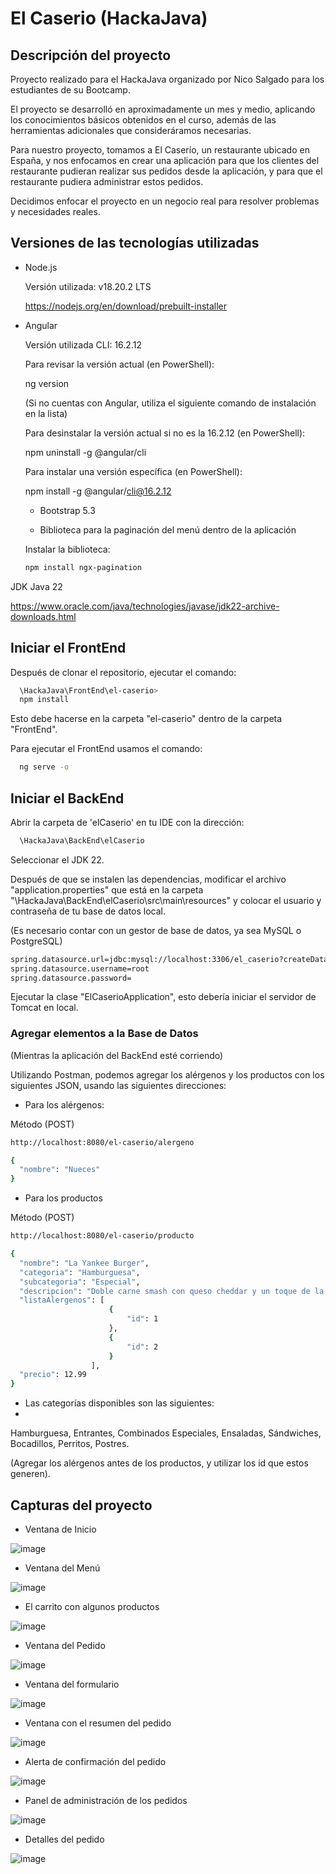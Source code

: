 
# El Caserio (HackaJava)

## Descripción del proyecto ##

Proyecto realizado para el HackaJava organizado por Nico Salgado para los estudiantes de su Bootcamp.

El proyecto se desarrolló en aproximadamente un mes y medio, aplicando los conocimientos básicos obtenidos en el curso, además de las herramientas adicionales que consideráramos necesarias.

Para nuestro proyecto, tomamos a El Caserío, un restaurante ubicado en España, y nos enfocamos en crear una aplicación para que los clientes del restaurante pudieran realizar sus pedidos desde la aplicación, y para que el restaurante pudiera administrar estos pedidos.

Decidimos enfocar el proyecto en un negocio real para resolver problemas y necesidades reales.

## Versiones de las tecnologías utilizadas ##

- Node.js
  
  Versión utilizada: v18.20.2 LTS
  
  https://nodejs.org/en/download/prebuilt-installer

- Angular
  
  Versión utilizada CLI: 16.2.12
  
  Para revisar la versión actual (en PowerShell):
    
    ng version 

  (Si no cuentas con Angular, utiliza el siguiente comando de instalación en la lista)

  Para desinstalar la versión actual si no es la 16.2.12 (en PowerShell):

    npm uninstall -g @angular/cli 

  Para instalar una versión específica (en PowerShell):
    
    npm install -g @angular/cli@16.2.12

  - Bootstrap 5.3

  - Biblioteca para la paginación del menú dentro de la aplicación
  
  Instalar la biblioteca:

  ```bash
  npm install ngx-pagination
  ```

JDK Java 22

  https://www.oracle.com/java/technologies/javase/jdk22-archive-downloads.html


## Iniciar el FrontEnd ##

Después de clonar el repositorio, ejecutar el comando:

```bash
  \HackaJava\FrontEnd\el-caserio>
  npm install
```
Esto debe hacerse en la carpeta "el-caserio" dentro de la carpeta "FrontEnd".

Para ejecutar el FrontEnd usamos el comando:

```bash
  ng serve -o
```
  
## Iniciar el BackEnd ##

Abrir la carpeta de 'elCaserio' en tu IDE con la dirección:

```bash
  \HackaJava\BackEnd\elCaserio
```

Seleccionar el JDK 22.

Después de que se instalen las dependencias, modificar el archivo "application.properties" que está en la carpeta "\HackaJava\BackEnd\elCaserio\src\main\resources" y colocar el usuario y contraseña de tu base de datos local.

(Es necesario contar con un gestor de base de datos, ya sea MySQL o PostgreSQL)

```bash
spring.datasource.url=jdbc:mysql://localhost:3306/el_caserio?createDatabaseIfNotExist=true&useSSL=false&serverTimezone=UTC
spring.datasource.username=root
spring.datasource.password=
```
  
Ejecutar la clase "ElCaserioApplication", esto debería iniciar el servidor de Tomcat en local.

### Agregar elementos a la Base de Datos

(Mientras la aplicación del BackEnd esté corriendo)

Utilizando Postman, podemos agregar los alérgenos y los productos con los siguientes JSON, usando las siguientes direcciones:

- Para los alérgenos:

Método (POST)

```bash
http://localhost:8080/el-caserio/alergeno 
```

```bash
{
  "nombre": "Nueces"
}

```

- Para los productos

Método (POST)

```bash
http://localhost:8080/el-caserio/producto
```

```bash
{
  "nombre": "La Yankee Burger",
  "categoria": "Hamburguesa",
  "subcategoria": "Especial",
  "descripcion": "Doble carne smash con queso cheddar y un toque de la salsa especial de la casa.",
  "listaAlergenos": [
                      {
                          "id": 1
                      },
                      {
                          "id": 2
                      }
                  ],
  "precio": 12.99
}

```

- Las categorías disponibles son las siguientes:
- 
Hamburguesa, Entrantes, Combinados Especiales, Ensaladas, Sándwiches, Bocadillos, Perritos, Postres.

(Agregar los alérgenos antes de los productos, y utilizar los id que estos generen).

## Capturas del proyecto

- Ventana de Inicio

![image](https://github.com/brauliogm/HackaJava/assets/101690227/a5813167-7e74-4dd9-9c0f-64a5265622d7)

- Ventana del Menú

![image](https://github.com/brauliogm/HackaJava/assets/101690227/a473ac83-4717-4053-bef2-6ebabfac23a6)

- El carrito con algunos productos

![image](https://github.com/brauliogm/HackaJava/assets/101690227/135ca1ba-27f7-4b5c-9ce3-569c0c8cd2e9)

- Ventana del Pedido

![image](https://github.com/brauliogm/HackaJava/assets/101690227/ed324328-28ac-4e1b-9a8e-db9a7aebb458)

- Ventana del formulario

![image](https://github.com/brauliogm/HackaJava/assets/101690227/66aa23ed-cfa2-4989-af61-858a066bd43d)

- Ventana con el resumen del pedido

![image](https://github.com/brauliogm/HackaJava/assets/101690227/b16e4fc4-cbab-4666-b5ea-b74ca5d00e91)

- Alerta de confirmación del pedido

![image](https://github.com/brauliogm/HackaJava/assets/101690227/febf9e3e-fad6-42fc-800a-4c609fcbefd7)

- Panel de administración de los pedidos

![image](https://github.com/brauliogm/HackaJava/assets/101690227/fdca016f-1d6a-487e-bf12-638be419afbd)

- Detalles del pedido

![image](https://github.com/brauliogm/HackaJava/assets/101690227/cc49f872-b832-44cd-812e-5a26fccd6004)



